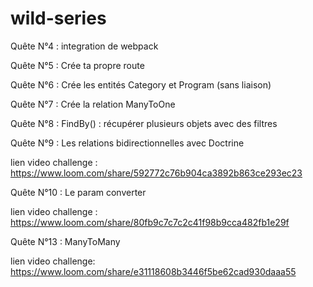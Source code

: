 # wild-series

Quête N°4 : integration de webpack

Quête N°5 : Crée ta propre route

Quête N°6 : Crée les entités Category et Program (sans liaison)

Quête N°7 : Crée la relation ManyToOne

Quête N°8 : FindBy() : récupérer plusieurs objets avec des filtres

Quête N°9 : Les relations bidirectionnelles avec Doctrine

lien video challenge : https://www.loom.com/share/592772c76b904ca3892b863ce293ec23

Quête N°10 : Le param converter

lien video challenge : https://www.loom.com/share/80fb9c7c7c2c41f98b9cca482fb1e29f

Quête N°13 : ManyToMany

lien video challenge: https://www.loom.com/share/e31118608b3446f5be62cad930daaa55
